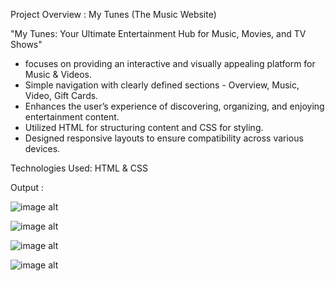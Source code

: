 Project Overview : My Tunes (The Music Website)

"My Tunes: Your Ultimate Entertainment Hub for Music, Movies, and TV Shows"

* focuses on providing an interactive and visually appealing platform for Music & Videos.
* Simple navigation with clearly defined sections - Overview, Music, Video, Gift Cards.
* Enhances the user’s experience of discovering, organizing, and enjoying entertainment content.
* Utilized HTML for structuring content and CSS for styling.
* Designed responsive layouts to ensure compatibility across various devices.

Technologies Used: HTML & CSS

Output : 

![image alt]()

![image alt]()

![image alt]()

![image alt]()
